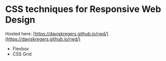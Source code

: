 # CSS techniques for Responsive Web Design

Hosted here: [https://daviskregers.github.io/rwd/](https://daviskregers.github.io/rwd/)

- Flexbox
- CSS Grid
